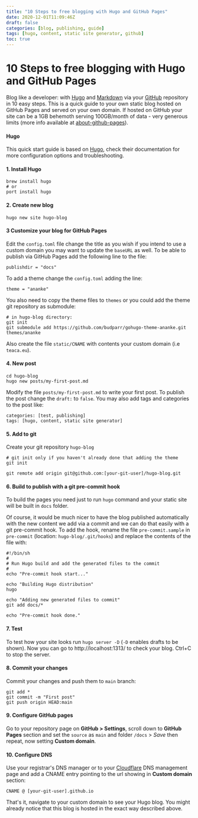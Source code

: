 ```yaml
---
title: "10 Steps to free blogging with Hugo and GitHub Pages"
date: 2020-12-01T11:09:46Z
draft: false
categories: [blog, publishing, guide]
tags: [hugo, content, static site generator, github]
toc: true
---
```


# 10 Steps to free blogging with Hugo and GitHub Pages
Blog like a developer: with [Hugo](https://gohugo.io/) and [Markdown](https://www.markdownguide.org/getting-started/) via your [GitHub](https://github.com) repository in 10 easy steps.
This is a quick guide to your own static blog hosted on GitHub Pages and served on your own domain.
If hosted on GitHub your site can be a 1GB behemoth serving 100GB/month of data - very generous limits (more info available at [about-github-pages](https://docs.github.com/en/free-pro-team@latest/github/working-with-github-pages/about-github-pages#usage-limits)). 


#### Hugo
This quick start guide is based on [Hugo](https://gohugo.io/getting-started/quick-start/), check their documentation for more configuration options and troubleshooting.

#### 1. Install Hugo
```
brew install hugo
# or
port install hugo
```

#### 2. Create new blog
```
hugo new site hugo-blog
```
#### 3 Customize your blog for GitHub Pages
Edit the `config.toml` file change the title as you wish if you intend to use a custom domain you may want to update the `baseURL` as well.
To be able to publish via GitHub Pages add the following line to the file:
```
publishdir = "docs"
```
To add a theme change the `config.toml` adding the line:
```
theme = "ananke"
```
You also need to copy the theme files to `themes` or you could add the theme git repository as submodule:
```
# in hugo-blog directory:
git init
git submodule add https://github.com/budparr/gohugo-theme-ananke.git themes/ananke
```

Also create the file `static/CNAME` with contents your custom domain (i.e `teaca.eu`).

#### 4. New post
```
cd hugo-blog
hugo new posts/my-first-post.md
```
Modify the file `posts/my-first-post.md` to write your first post. To publish the post change the `draft:` to  `false`. 
You may also add tags and categories to the post like:
```
categories: [test, publishing]
tags: [hugo, content, static site generator]
```

#### 5. Add to git
Create your git repository `hugo-blog`
```
# git init only if you haven't already done that adding the theme
git init

git remote add origin git@github.com:[your-git-user]/hugo-blog.git
```

#### 6. Build to publish with a git pre-commit hook
To build the pages you need just to run `hugo` command and your static site will be built in `docs` folder. 

Of course, it would be much nicer to have the blog published automatically with the new content we add via a commit and we can do that easily with a git pre-commit hook.
To add the hook, rename the file `pre-commit.sample` in `pre-commit` (location: `hugo-blog/.git/hooks`) and replace the contents of the file with: 
```
#!/bin/sh
#
# Run Hugo build and add the generated files to the commit
#
echo "Pre-commit hook start..."

echo "Building Hugo distribution"
hugo

echo "Adding new generated files to commit"
git add docs/*

echo "Pre-commit hook done."
```

#### 7. Test
To test how your site looks run ``hugo server -D`` (`-D` enables drafts to be shown).
Now you can go to http://localhost:1313/ to check your blog. Ctrl+C to stop the server.

#### 8. Commit your changes
Commit your changes and push them to `main` branch:
```
git add *
git commit -m "First post"
git push origin HEAD:main
```

#### 9. Configure GitHub pages
Go to your repository page on **GitHub > Settings**, scroll down to **GitHub Pages** section and set the `source` as `main` and folder `/docs` > _Save_ then repeat, now setting **Custom domain**.

#### 10. Configure DNS
Use your registrar's DNS manager or to your [Cloudflare](https://cloudflare.com) DNS management page and add a CNAME entry pointing to the url showing in **Custom domain** section:
```
CNAME @ [your-git-user].github.io 
```

That's it, navigate to your custom domain to see your Hugo blog.
You might already notice that this blog is hosted in the exact way described above. 